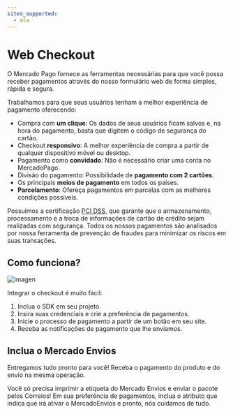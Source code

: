 ```yaml
---
sites_supported:
  - mla
---
```


# Web Checkout

O Mercado Pago fornece as ferramentas necessárias para que você possa receber pagamentos através do nosso formulário web de forma simples, rápida e segura.

Trabalhamos para que seus usuários tenham a melhor experiência de pagamento oferecendo:

* Compra com **um clique**: Os dados de seus usuários ficam salvos e, na hora do pagamento, basta que digitem o código de segurança do cartão.
* Checkout **responsivo**: A melhor experiência de compra a partir de qualquer dispositivo móvel ou desktop.
* Pagamento como **convidado**: Não é necessário criar uma conta no MercadoPago.
* Divisão do pagamento: Possibilidade de **pagamento com 2 cartões**.
* Os principais **meios de pagamento** em todos os países.
* **Parcelamento**: Ofereça pagamentos em parcelas com as melhores condições possíveis.

Possuímos a certificação [PCI DSS](https://www.pcisecuritystandards.org/), que garante que o armazenamento, processamento e a troca de informações de cartão de crédito sejam realizadas com segurança. Todos os nossos pagamentos são analisados por nossa ferramenta de prevenção de fraudes para minimizar os riscos em suas transações.

## Como funciona?

![imagen](https://secure.mlstatic.com/developers/site/cloud/assets/Uploads/Basic-Checkout.png)

Integrar o checkout é muito fácil:

1. Inclua o SDK em seu projeto.
2. Insira suas credenciais e crie a preferência de pagamentos.
3. Inicie o processo de pagamento a partir de um botão em seu site.
4. Receba as notificações de pagamento que lhe enviamos.

## Inclua o Mercado Envios

Entregamos tudo pronto para você! Receba o pagamento do produto e do envio na mesma operação.

Você só precisa imprimir a etiqueta do Mercado Envios e enviar o pacote pelos Correios! Em sua preferência de pagamentos, inclua o atributo que indica que irá ativar o MercadoEnvios e pronto, nós cuidamos de tudo.
